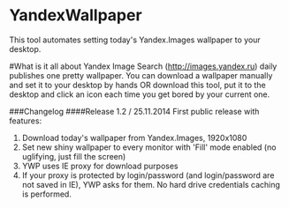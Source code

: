 YandexWallpaper
===============

This tool automates setting today's Yandex.Images wallpaper to your desktop.

#What is it all about
Yandex Image Search (http://images.yandex.ru) daily publishes one pretty wallpaper. You can download a wallpaper manually and set it to your desktop by hands OR download this tool, put it to the desktop and click an icon each time you get bored by your current one.

###Changelog
####Release 1.2 / 25.11.2014
First public release with features:

1. Download today's wallpaper from Yandex.Images, 1920x1080
2. Set new shiny wallpaper to every monitor with 'Fill' mode enabled (no uglifying, just fill the screen)
3. YWP uses IE proxy for download purposes
4. If your proxy is protected by login/password (and login/password are not saved in IE), YWP asks for them. No hard drive credentials caching is performed.